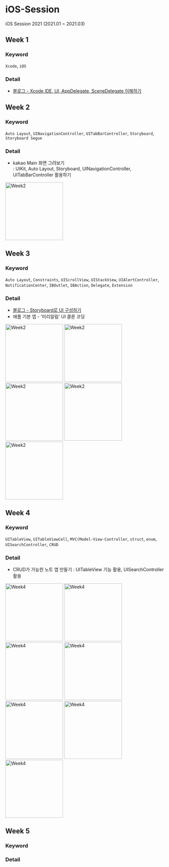 # iOS-Session
iOS Session 2021 (2021.01 ~ 2021.03)


## Week 1
### Keyword
`Xcode`, `iOS`
### Detail
- [블로그 - Xcode IDE, UI, AppDelegate, SceneDelegate 이해하기](https://velog.io/@eunjiha/iOS-Xcode-IDE-%EC%9D%B4%ED%95%B4%ED%95%98%EA%B8%B0)

## Week 2
### Keyword
`Auto Layout`, `UINavigationController`, `UITabBarController`, `Storyboard`, `Storyboard Segue`

### Detail
- kakao Main 화면 그려보기 <br>
: UIKit, Auto Layout, Storyboard, UINavigationController, UITabBarController 활용하기

<img width="180" alt="Week2" src="https://user-images.githubusercontent.com/43839938/156965247-6d60c4f2-5305-42ef-b4fa-2459425cf1a4.png">

## Week 3
### Keyword
`Auto Layout`, `Constraints`, `UIScrollView`, `UIStackView`, `UIAlertController`, `NotificationCenter`, `IBOutlet`, `IBAction`, `Delegate`, `Extension`

### Detail
- [블로그 - Storyboard로 UI 구성하기](https://velog.io/@eunjiha/Storyboard%EB%A1%9C-UI-%EA%B5%AC%EC%84%B1%ED%95%98%EA%B8%B0) <br>
- 애플 기본 앱 - '미리알림' UI 클론 코딩

<p float="left">
  <img width="180" alt="Week2" src="https://user-images.githubusercontent.com/43839938/156966505-053d82ba-32f8-410b-88d6-e319e4b29df6.png">
  <img width="180" alt="Week2" src="https://user-images.githubusercontent.com/43839938/156967057-12ae5d83-39ab-44e5-9f0e-a884d7b1120b.png">
  <img width="180" alt="Week2" src="https://user-images.githubusercontent.com/43839938/156967017-eca36ea1-ed51-49fb-a5d3-954e390b87b3.png">
  <img width="180" alt="Week2" src="https://user-images.githubusercontent.com/43839938/156967098-5be6439b-accb-4a6e-b1dd-4880276752c2.png">
  <img width="180" alt="Week2" src="https://user-images.githubusercontent.com/43839938/156967116-2d381fcc-d649-405b-8b64-8f1412c5c2fc.png">
</p>

## Week 4
### Keyword
`UITableView`, `UITableViewCell`, `MVC(Model-View-Controller`, `struct`, `enum`, `UISearchController`, `CRUD`

### Detail
- CRUD가 가능한 노트 앱 만들기
: UITableView 기능 활용, UISearchController 활용
<p float="left">
  <img width="180" alt="Week4" src="https://user-images.githubusercontent.com/43839938/156967814-e5e4050d-dcb6-4bd0-a787-29452da22868.png">
  <img width="180" alt="Week4" src="https://user-images.githubusercontent.com/43839938/156967825-4b60a410-f074-4ec2-a79c-5feecafe697b.png">
  <img width="180" alt="Week4" src="https://user-images.githubusercontent.com/43839938/156967849-aa89850a-55a8-49e9-8a3d-1ed74c264ed6.png">
  <img width="180" alt="Week4" src="https://user-images.githubusercontent.com/43839938/156967864-0b0ca4ae-5f3f-43e6-bd82-0cf1c7d5c68b.png">
  <img width="180" alt="Week4" src="https://user-images.githubusercontent.com/43839938/156967888-1c6ba84a-2643-41f3-8a2a-124eade159c5.png">
  <img width="180" alt="Week4" src="https://user-images.githubusercontent.com/43839938/156967921-c043cb7f-aced-4d5d-91b5-24db1b2ce7a1.png">
  <img width="180" alt="Week4" src="https://user-images.githubusercontent.com/43839938/156968021-43f4c139-4ca4-48d1-b14b-8e71d9bd7811.png">
</p>

## Week 5
### Keyword

### Detail
